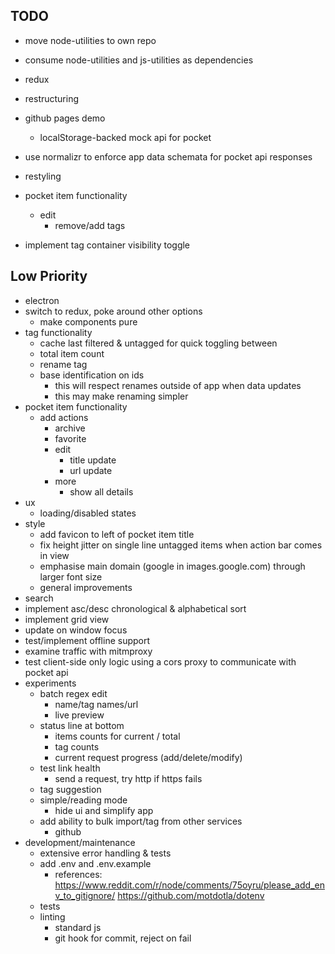 TODO
---
- move node-utilities to own repo
- consume node-utilities and js-utilities as dependencies
- redux
- restructuring
- github pages demo
  - localStorage-backed mock api for pocket
- use normalizr to enforce app data schemata for pocket api responses
- restyling

- pocket item functionality
  - edit
    - remove/add tags
- implement tag container visibility toggle

## Low Priority
- electron
- switch to redux, poke around other options
  - make components pure
- tag functionality
  - cache last filtered & untagged for quick toggling between
  - total item count
  - rename tag
  - base identification on ids
    - this will respect renames outside of app when data updates
    - this may make renaming simpler
- pocket item functionality
  - add actions
    - archive
    - favorite
    - edit
      - title update
      - url update
    - more
      - show all details
- ux
  - loading/disabled states
- style
  - add favicon to left of pocket item title
  - fix height jitter on single line untagged items when action bar comes in view
  - emphasise main domain (google in images.google.com) through larger font size
  - general improvements
- search
- implement asc/desc chronological & alphabetical sort
- implement grid view
- update on window focus
- test/implement offline support
- examine traffic with mitmproxy
- test client-side only logic using a cors proxy to communicate with pocket api
- experiments
  - batch regex edit
    - name/tag names/url
    - live preview
  - status line at bottom
    - items counts for current / total
    - tag counts
    - current request progress (add/delete/modify)
  - test link health
    - send a request, try http if https fails
  - tag suggestion
  - simple/reading mode
    - hide ui and simplify app
  - add ability to bulk import/tag from other services
    - github
- development/maintenance
  - extensive error handling & tests
  - add .env and .env.example
    - references: https://www.reddit.com/r/node/comments/75oyru/please_add_env_to_gitignore/ https://github.com/motdotla/dotenv
  - tests
  - linting
    - standard js
    - git hook for commit, reject on fail
